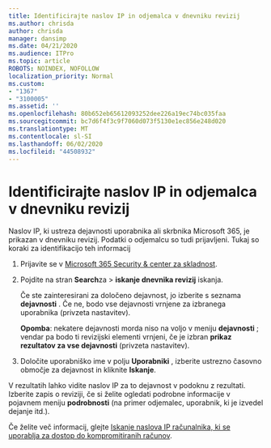 ```yaml
---
title: Identificirajte naslov IP in odjemalca v dnevniku revizij
ms.author: chrisda
author: chrisda
manager: dansimp
ms.date: 04/21/2020
ms.audience: ITPro
ms.topic: article
ROBOTS: NOINDEX, NOFOLLOW
localization_priority: Normal
ms.custom:
- "1367"
- "3100005"
ms.assetid: ''
ms.openlocfilehash: 80b652eb65612093252dee226a19ec74bc035faa
ms.sourcegitcommit: bc7d6f4f3c9f7060d073f5130e1ec856e248d020
ms.translationtype: MT
ms.contentlocale: sl-SI
ms.lasthandoff: 06/02/2020
ms.locfileid: "44508932"
---
```

# <a name="identify-ip-address-and-client-in-audit-logs"></a>Identificirajte naslov IP in odjemalca v dnevniku revizij

Naslov IP, ki ustreza dejavnosti uporabnika ali skrbnika Microsoft 365, je prikazan v dnevniku revizij. Podatki o odjemalcu so tudi prijavljeni. Tukaj so koraki za identifikacijo teh informacij

1. Prijavite se v [Microsoft 365 Security & center za skladnost](https://protection.office.com/).

2. Pojdite na stran **Search**za  >  **iskanje dnevnika revizij** iskanja.

   Če ste zainteresirani za določeno dejavnost, jo izberite s seznama **dejavnosti** . Če ne, bodo vse dejavnosti vrnjene za izbranega uporabnika (privzeta nastavitev).

   **Opomba**: nekatere dejavnosti morda niso na voljo v meniju **dejavnosti** ; vendar pa bodo ti revizijski elementi vrnjeni, če je izbran **prikaz rezultatov za vse dejavnosti** (privzeta nastavitev).

3. Določite uporabniško ime v polju **Uporabniki** , izberite ustrezno časovno območje za dejavnost in kliknite **Iskanje**.

V rezultatih lahko vidite naslov IP za to dejavnost v podoknu z rezultati. Izberite zapis o reviziji, če si želite ogledati podrobne informacije v pojavnem meniju **podrobnosti** (na primer odjemalec, uporabnik, ki je izvedel dejanje itd.).

Če želite več informacij, glejte [Iskanje naslova IP računalnika, ki se uporablja za dostop do kompromitiranih računov](https://docs.microsoft.com/microsoft-365/compliance/auditing-troubleshooting-scenarios#find-the-ip-address-of-the-computer-used-to-access-a-compromised-account).
